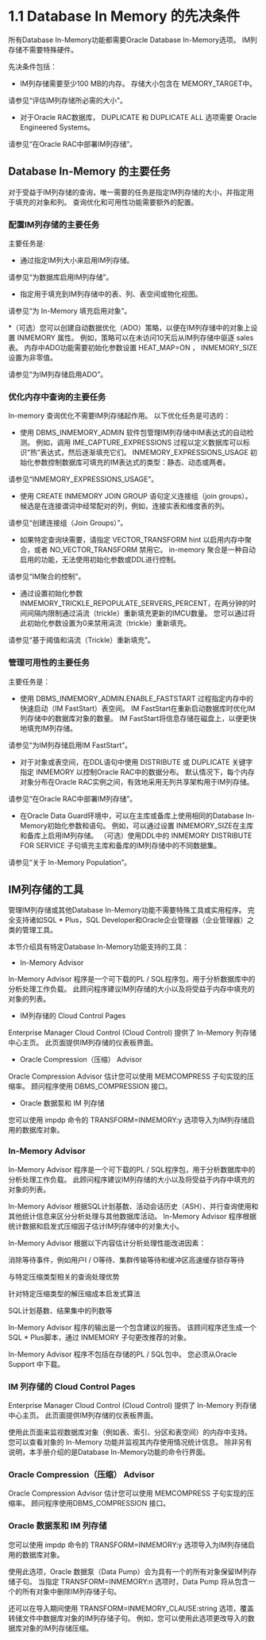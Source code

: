 # 1.1 Database In Memory 的先决条件
所有Database In-Memory功能都需要Oracle Database In-Memory选项。 IM列存储不需要特殊硬件。

先决条件包括：

  * IM列存储需要至少100 MB的内存。 存储大小包含在 MEMORY_TARGET中。
 
  请参见“评估IM列存储所必需的大小”。

  * 对于Oracle RAC数据库， DUPLICATE 和 DUPLICATE ALL 选项需要 Oracle Engineered Systems。 

  请参见“在Oracle RAC中部署IM列存储”。


## Database In-Memory 的主要任务

对于受益于IM列存储的查询，唯一需要的任务是指定IM列存储的大小，并指定用于填充的对象和列。 查询优化和可用性功能需要额外的配置。

### 配置IM列存储的主要任务

主要任务是:

  * 通过指定IM列大小来启用IM列存储。

  请参见“为数据库启用IM列存储”。

  * 指定用于填充到IM列存储中的表、列、表空间或物化视图。

  请参见“为 In-Memory 填充启用对象”。

  *（可选）您可以创建自动数据优化（ADO）策略，以便在IM列存储中的对象上设置 INMEMORY 属性。 例如，策略可以在未访问10天后从IM列存储中驱逐 sales 表。 内存中ADO功能需要初始化参数设置 HEAT_MAP=ON ， INMEMORY_SIZE设置为非零值。

  请参见“为IM列存储启用ADO”。

### 优化内存中查询的主要任务

In-memory 查询优化不需要IM列存储起作用。 以下优化任务是可选的：

  * 使用 DBMS_INMEMORY_ADMIN 软件包管理IM列存储中IM表达式的自动检测。 例如，调用 IME_CAPTURE_EXPRESSIONS 过程以定义数据库可以标识“热”表达式，然后逐渐填充它们。  INMEMORY_EXPRESSIONS_USAGE 初始化参数控制数据库可填充的IM表达式的类型：静态、动态或两者。

  请参见“INMEMORY_EXPRESSIONS_USAGE”。

  * 使用 CREATE INMEMORY JOIN GROUP 语句定义连接组（join groups）。 候选是在连接谓词中经常配对的列，例如，连接实表和维度表的列。

  请参见“创建连接组（Join Groups）”。

  * 如果特定查询块需要，请指定 VECTOR_TRANSFORM hint 以启用内存中聚合，或者 NO_VECTOR_TRANSFORM 禁用它。  in-memory 聚合是一种自动启用的功能，无法使用初始化参数或DDL进行控制。

  请参见“IM聚合的控制”。

  * 通过设置初始化参数 INMEMORY_TRICKLE_REPOPULATE_SERVERS_PERCENT，在两分钟的时间间隔内限制通过涓流（trickle）重新填充更新的IMCU数量。 您可以通过将此初始化参数设置为0来禁用涓流（trickle）重新填充。

  请参见“基于阈值和涓流（Trickle）重新填充”。

### 管理可用性的主要任务

主要任务是：

  * 使用 DBMS_INMEMORY_ADMIN.ENABLE_FASTSTART 过程指定内存中的快速启动（IM FastStart）表空间。 IM FastStart在重新启动数据库时优化IM列存储中的数据库对象的数量。 IM FastStart将信息存储在磁盘上，以便更快地填充IM列存储。

  请参见“为IM列存储启用IM FastStart”。

  * 对于对象或表空间，在DDL语句中使用 DISTRIBUTE 或 DUPLICATE 关键字指定 INMEMORY 以控制Oracle RAC中的数据分布。 默认情况下，每个内存对象分布在Oracle RAC实例之间，有效地采用无列共享架构用于IM列存储。

  请参见“在Oracle RAC中部署IM列存储”。

  * 在Oracle Data Guard环境中，可以在主库或备库上使用相同的Database In-Memory初始化参数和语句。 例如，可以通过设置 INMEMORY_SIZE在主库和备库上启用IM列存储。 （可选）使用DDL中的 INMEMORY DISTRIBUTE FOR SERVICE 子句填充主库和备库的IM列存储中的不同数据集。

  请参见“关于 In-Memory Population”。

## IM列存储的工具

管理IM列存储或其他Database In-Memory功能不需要特殊工具或实用程序。 完全支持诸如SQL * Plus，SQL Developer和Oracle企业管理器（企业管理器）之类的管理工具。

本节介绍具有特定Database In-Memory功能支持的工具：

  * In-Memory Advisor

  In-Memory Advisor 程序是一个可下载的PL / SQL程序包，用于分析数据库中的分析处理工作负载。 此顾问程序建议IM列存储的大小以及将受益于内存中填充的对象的列表。

  * IM列存储的 Cloud Control Pages

  Enterprise Manager Cloud Control (Cloud Control) 提供了 In-Memory 列存储中心主页。 此页面提供IM列存储的仪表板界面。

  * Oracle Compression（压缩） Advisor

  Oracle Compression Advisor 估计您可以使用 MEMCOMPRESS 子句实现的压缩率。 顾问程序使用 DBMS_COMPRESSION 接口。

  * Oracle 数据泵和 IM 列存储

  您可以使用 impdp 命令的 TRANSFORM=INMEMORY:y 选项导入为IM列存储启用的数据库对象。


### In-Memory Advisor

In-Memory Advisor 程序是一个可下载的PL / SQL程序包，用于分析数据库中的分析处理工作负载。 此顾问程序建议IM列存储的大小以及将受益于内存中填充的对象的列表。

In-Memory Advisor 根据SQL计划基数、活动会话历史（ASH）、并行查询使用和其他统计信息来区分分析处理与其他数据库活动。 In-Memory Advisor 程序根据统计数据和启发式压缩因子估计IM列存储中的对象大小。

In-Memory Advisor 根据以下内容估计分析处理性能改进因素：

消除等待事件，例如用户I / O等待、集群传输等待和缓冲区高速缓存锁存等待

与特定压缩类型相关的查询处理优势

针对特定压缩类型的解压缩成本启发式算法

SQL计划基数、结果集中的列数等

In-Memory Advisor 程序的输出是一个包含建议的报告。 该顾问程序还生成一个SQL * Plus脚本，通过 INMEMORY 子句更改推荐的对象。

In-Memory Advisor 程序不包括在存储的PL / SQL包中。 您必须从Oracle Support 中下载。

### IM 列存储的 Cloud Control Pages

Enterprise Manager Cloud Control (Cloud Control) 提供了 In-Memory 列存储中心主页。 此页面提供IM列存储的仪表板界面。

使用此页面来监视数据库对象（例如表、索引、分区和表空间）的内存中支持。 您可以查看对象的 In-Memory 功能并监视其内存使用情况统计信息。 除非另有说明，本手册介绍的是Database In-Memory功能的命令行界面。

### Oracle Compression（压缩） Advisor

Oracle Compression Advisor 估计您可以使用 MEMCOMPRESS 子句实现的压缩率。 顾问程序使用DBMS_COMPRESSION 接口。

### Oracle 数据泵和 IM 列存储

您可以使用 impdp 命令的 TRANSFORM=INMEMORY:y 选项导入为IM列存储启用的数据库对象。

使用此选项，Oracle 数据泵（Data Pump）会为具有一个的所有对象保留IM列存储子句。 当指定 TRANSFORM=INMEMORY:n 选项时，Data Pump 将从包含一个的所有对象中删除IM列存储子句。

还可以在导入期间使用  TRANSFORM=INMEMORY_CLAUSE:string 选项，覆盖转储文件中数据库对象的IM列存储子句。 例如，您可以使用此选项更改导入的数据库对象的IM列存储压缩。